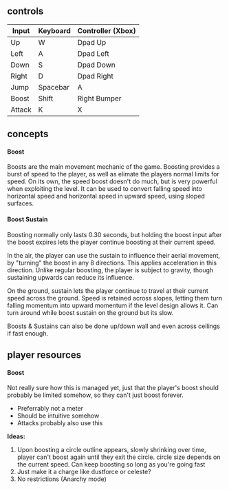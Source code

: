 ## controls
| Input |  Keyboard | Controller (Xbox) |
| --- | --- | --- | 
| Up | W | Dpad Up |
| Left | A | Dpad Left |
| Down | S | Dpad Down |
| Right | D | Dpad Right |
| Jump | Spacebar | A |
| Boost | Shift | Right Bumper |
| Attack | K | X |

## concepts

#### Boost
Boosts are the main movement mechanic of the game. Boosting provides a burst of speed to the player, as well as elimate the players normal limits for speed. On its own, the speed boost doesn't do much, but is very powerful when exploiting the level. It can be used to convert falling speed into horizontal speed and horizontal speed in upward speed, using sloped surfaces.

#### Boost Sustain
Boosting normally only lasts 0.30 seconds, but holding the boost input after the boost expires lets the player continue boosting at their current speed. 

In the air, the player can use the sustain to influence their aerial movement, by "turning" the boost in any 8 directions. This applies acceleration in this direction. Unlike regular boosting, the player is subject to gravity, though sustaining upwards can reduce its influence.

On the ground, sustain lets the player continue to travel at their current speed across the ground. Speed is retained across slopes, letting them turn falling momentum into upward momentum if the level design allows it. Can turn around while boost sustain on the ground but its slow.

Boosts & Sustains can also be done up/down wall and even across ceilings if fast enough.

## player resources

#### Boost
Not really sure how this is managed yet, just that the player's boost should probably be limited somehow, so they can't just boost forever.
- Preferrably not a meter
- Should be intuitive somehow
- Attacks probably also use this

**Ideas:**
1. Upon boosting a circle outline appears, slowly shrinking over time, player can't boost again until they exit the circle. circle size depends on the current speed. Can keep boosting so long as you're going fast
2. Just make it a charge like dustforce or celeste?
3. No restrictions (Anarchy mode)